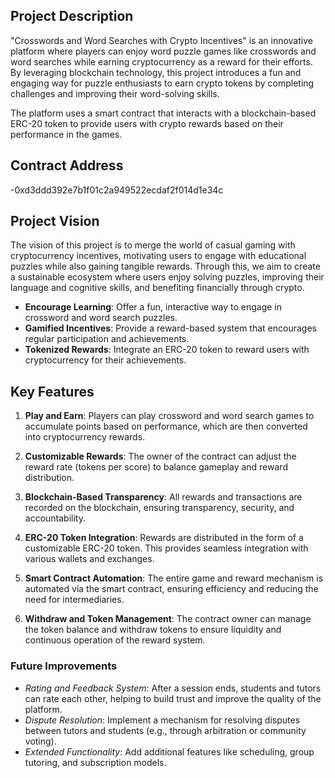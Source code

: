## Project Description

"Crosswords and Word Searches with Crypto Incentives"  is an innovative platform where players can enjoy word puzzle games like crosswords and word searches while earning cryptocurrency as a reward for their efforts. By leveraging blockchain technology, this project introduces a fun and engaging way for puzzle enthusiasts to earn crypto tokens by completing challenges and improving their word-solving skills.

The platform uses a smart contract that interacts with a blockchain-based ERC-20 token to provide users with crypto rewards based on their performance in the games.

## Contract Address

-0xd3ddd392e7b1f01c2a949522ecdaf2f014d1e34c


## Project Vision

The vision of this project is to merge the world of casual gaming with cryptocurrency incentives, motivating users to engage with educational puzzles while also gaining tangible rewards. Through this, we aim to create a sustainable ecosystem where users enjoy solving puzzles, improving their language and cognitive skills, and benefiting financially through crypto.

- **Encourage Learning**: Offer a fun, interactive way to engage in crossword and word search puzzles.
- **Gamified Incentives**: Provide a reward-based system that encourages regular participation and achievements.
- **Tokenized Rewards**: Integrate an ERC-20 token to reward users with cryptocurrency for their achievements.

## Key Features

1. **Play and Earn**: Players can play crossword and word search games to accumulate points based on performance, which are then converted into cryptocurrency rewards.
  
2. **Customizable Rewards**: The owner of the contract can adjust the reward rate (tokens per score) to balance gameplay and reward distribution.

3. **Blockchain-Based Transparency**: All rewards and transactions are recorded on the blockchain, ensuring transparency, security, and accountability.

4. **ERC-20 Token Integration**: Rewards are distributed in the form of a customizable ERC-20 token. This provides seamless integration with various wallets and exchanges.

5. **Smart Contract Automation**: The entire game and reward mechanism is automated via the smart contract, ensuring efficiency and reducing the need for intermediaries.

6. **Withdraw and Token Management**: The contract owner can manage the token balance and withdraw tokens to ensure liquidity and continuous operation of the reward system.

### Future Improvements

- *Rating and Feedback System*: After a session ends, students and tutors can rate each other, helping to build trust and improve the quality of the platform.
- *Dispute Resolution*: Implement a mechanism for resolving disputes between tutors and students (e.g., through arbitration or community voting).
- *Extended Functionality*: Add additional features like scheduling, group tutoring, and subscription models.









